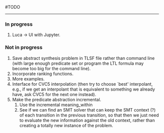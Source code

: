 #TODO

------

### In progress

1. Luca -> UI with Jupyter.

### Not in progress

1. Save abstract synthesis problem in TLSF file rather than command line (with large enough predicate set or program the
   LTL formula may become too big for the command line).
2. Incorporate ranking functions.
3. More examples.
4. Interface for CVC5 interpolation (then try to choose `best' interpolant, e.g., if we get an interpolant that is
   equivalent to something we already have, ask CVC5 for the next one instead).
5. Make the predicate abstraction incremental.
    1. Use the incremental meaning_within
    2. See if we can find an SMT solver that can keep the SMT context (?) of each transition in the previous transition,
       so that then we just need to evaluate the new information against the old context, rather than creating a totally
       new instance of the problem.